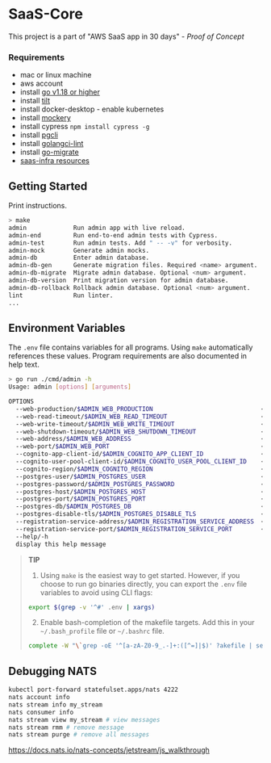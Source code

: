 # SaaS-Core

This project is a part of "AWS SaaS app in 30 days" - _Proof of Concept_

### Requirements
- mac or linux machine
- aws account
- install [go v1.18 or higher](https://go.dev/doc/install)
- install [tilt](https://tilt.dev/)
- install docker-desktop - enable kubernetes
- install [mockery](https://github.com/vektra/mockery)
- install cypress `npm install cypress -g`
- install [pgcli](https://www.pgcli.com/)
- install [golangci-lint](https://github.com/golangci/golangci-lint)
- install [go-migrate](https://github.com/golang-migrate/migrate)
- [saas-infra resources](https://github.com/devpies/saas-infra/tree/main/local/saas) 

## Getting Started
Print instructions.

```bash
> make
admin             Run admin app with live reload.
admin-end         Run end-to-end admin tests with Cypress.
admin-test        Run admin tests. Add " -- -v" for verbosity.
admin-mock        Generate admin mocks.
admin-db          Enter admin database.
admin-db-gen      Generate migration files. Required <name> argument.
admin-db-migrate  Migrate admin database. Optional <num> argument.
admin-db-version  Print migration version for admin database.
admin-db-rollback Rollback admin database. Optional <num> argument.
lint              Run linter.
...
```

## Environment Variables

The `.env` file contains variables for all programs. Using `make` automatically references these values.
Program requirements are also documented in help text. 
```bash
> go run ./cmd/admin -h
Usage: admin [options] [arguments]

OPTIONS
  --web-production/$ADMIN_WEB_PRODUCTION                              <bool>      (default: false)
  --web-read-timeout/$ADMIN_WEB_READ_TIMEOUT                          <duration>  (default: 5s)
  --web-write-timeout/$ADMIN_WEB_WRITE_TIMEOUT                        <duration>  (default: 5s)
  --web-shutdown-timeout/$ADMIN_WEB_SHUTDOWN_TIMEOUT                  <duration>  (default: 5s)
  --web-address/$ADMIN_WEB_ADDRESS                                    <string>    (default: localhost)
  --web-port/$ADMIN_WEB_PORT                                          <string>    (default: 4000)
  --cognito-app-client-id/$ADMIN_COGNITO_APP_CLIENT_ID                <string>    (required)
  --cognito-user-pool-client-id/$ADMIN_COGNITO_USER_POOL_CLIENT_ID    <string>    (required)
  --cognito-region/$ADMIN_COGNITO_REGION                              <string>    (default: eu-central-1)
  --postgres-user/$ADMIN_POSTGRES_USER                                <string>    (required)
  --postgres-password/$ADMIN_POSTGRES_PASSWORD                        <string>    (required)
  --postgres-host/$ADMIN_POSTGRES_HOST                                <string>    (required)
  --postgres-port/$ADMIN_POSTGRES_PORT                                <int>       (required)
  --postgres-db/$ADMIN_POSTGRES_DB                                    <string>    (required)
  --postgres-disable-tls/$ADMIN_POSTGRES_DISABLE_TLS                  <bool>      (default: false)
  --registration-service-address/$ADMIN_REGISTRATION_SERVICE_ADDRESS  <string>    (default: localhost)
  --registration-service-port/$ADMIN_REGISTRATION_SERVICE_PORT        <string>    (default: 4001)
  --help/-h                                                           
  display this help message
```

> __TIP__  
> 
> 1. Using `make` is the easiest way to get started. However, if you choose to run go binaries directly, you can export the `.env` file variables to avoid using CLI flags:  
> ```bash
> export $(grep -v '^#' .env | xargs)
>```
> 2. Enable bash-completion of the makefile targets. Add this in your `~/.bash_profile` file or `~/.bashrc` file.
> ```bash
> complete -W "\`grep -oE '^[a-zA-Z0-9_.-]+:([^=]|$)' ?akefile | sed 's/[^a-zA-Z0-9_.-]*$//'\`" make
> ```

## Debugging NATS 

```bash
kubectl port-forward statefulset.apps/nats 4222
nats account info
nats stream info my_stream
nats consumer info
nats stream view my_stream # view messages
nats stream rmm # remove message
nats stream purge # remove all messages
```
https://docs.nats.io/nats-concepts/jetstream/js_walkthrough

